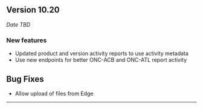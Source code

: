 
## Version 10.20
_Date TBD_

### New features
* Updated product and version activity reports to use activity metadata
* Use new endpoints for better ONC-ACB and ONC-ATL report activity

## Bug Fixes
* Allow upload of files from Edge

---

